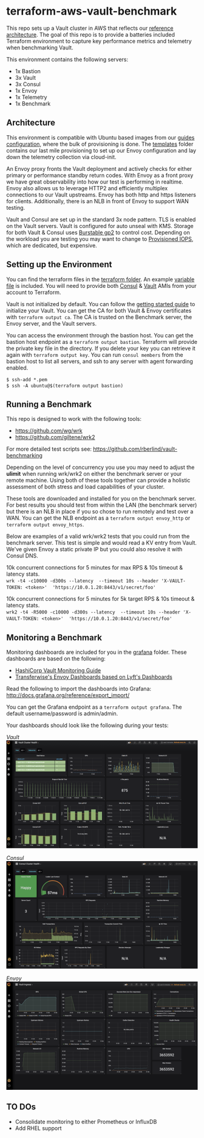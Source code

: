 # terraform-aws-vault-benchmark

This repo sets up a Vault cluster in AWS that reflects our [reference architecture](https://learn.hashicorp.com/vault/operations/ops-reference-architecture).  The goal of this repo is to provide a batteries included Terraform environment to capture key performance metrics and telemetry when benchmarking Vault.

This environment contains the following servers:
* 1x Bastion
* 3x Vault
* 3x Consul
* 1x Envoy
* 1x Telemetry
* 1x Benchmark

## Architecture
This environment is compatible with Ubuntu based images from our [guides configuration](https://github.com/hashicorp/guides-configuration), where the bulk of provisioning is done. The [templates](terraform/templates) folder contains our last mile provisioning to set up our Envoy configuration and lay down the telemetry collection via cloud-init.

An Envoy proxy fronts the Vault deployment and actively checks for either primary or performance standby return codes. With Envoy as a front proxy we have great observability into how our test is performing in realtime. Envoy also allows us to leverage HTTP2 and efficiently multiplex connections to our Vault upstreams.  Envoy has both http and https listeners for clients. Additionally, there is an NLB in front of Envoy to support WAN testing.

Vault and Consul are set up in the standard 3x node pattern. TLS is enabled on the Vault servers.  Vault is configured for auto unseal with KMS.  Storage for both Vault & Consul uses [Burstable gp2](https://docs.aws.amazon.com/AWSEC2/latest/UserGuide/EBSVolumeTypes.html#EBSVolumeTypes_gp2) to control cost. Depending on the workload you are testing you may want to change to  [Provisioned IOPS](https://docs.aws.amazon.com/AWSEC2/latest/UserGuide/EBSVolumeTypes.html#EBSVolumeTypes_piops), which are dedicated, but expensive.

## Setting up the Environment
You can find the terraform files in the [terraform folder](terraform). An example [variable file](terraform/terraform.tfvars.example) is included. You will need to provide both [Consul](https://github.com/hashicorp/guides-configuration/tree/master/consul) & [Vault](https://github.com/hashicorp/guides-configuration/tree/master/vault) AMIs from your account to Terraform.

Vault is not initialized by default. You can follow the [getting started guide](https://learn.hashicorp.com/vault/getting-started/deploy#initializing-the-vault) to initialize your Vault. You can get the CA for both Vault & Envoy certificates with `terraform output ca`. The CA is trusted on the Benchmark server, the Envoy server, and the Vault servers.

You can access the environment through the bastion host. You can get the bastion host endpoint as a `terraform output bastion`. Terraform will provide the private key file in the directory. If you delete your key you can retrieve it again with `terraform output key`. You can run `consul members` from the bastion host to list all servers, and ssh to any server with agent forwarding enabled.

```
$ ssh-add *.pem
$ ssh -A ubuntu@$(terraform output bastion)
```

## Running a Benchmark
This repo is designed to work with the following tools:
* https://github.com/wg/wrk
* https://github.com/giltene/wrk2

For more detailed test scripts see: https://github.com/rberlind/vault-benchmarking

Depending on the level of concurrency you use you may need to adjust the **ulimit** when running wrk/wrk2 on either the benchmark server or your remote machine. Using both of these tools together can provide a holistic assessment of both stress and load capabilities of your cluster.

These tools are downloaded and installed for you on the benchmark server. For best results you should test from within the LAN (the benchmark server) but there is an NLB in place if you so chose to run remotely and test over a WAN. You can get the NLB endpoint as a `terraform output envoy_http` or `terraform output envoy_https`.

Below are examples of a valid wrk/wrk2 tests that you could run from the benchmark server. This test is simple and would read a KV entry from Vault. We've given Envoy a static private IP but you could also resolve it with Consul DNS.

10k concurrent connections for 5 minutes for max RPS & 10s timeout & latency stats.<br/>
`wrk -t4 -c10000 -d300s --latency  --timeout 10s --header 'X-VAULT-TOKEN: <token>'  'https://10.0.1.20:8443/v1/secret/foo'`

10k concurrent connections for 5 minutes for 5k target RPS & 10s timeout & latency stats.<br/>
`wrk2 -t4 -R5000 -c10000 -d300s --latency  --timeout 10s --header 'X-VAULT-TOKEN: <token>'  'https://10.0.1.20:8443/v1/secret/foo'`


## Monitoring a Benchmark
Monitoring dashboards are included for you in the [grafana](grafana) folder. These dashboards are based on the following:
* [HashiCorp Vault Monitoring Guide](https://learn.hashicorp.com/vault/operations/monitoring)
* [Transferwise's Envoy Dashboards based on Lyft's Dashboards](https://github.com/transferwise/prometheus-envoy-dashboards)

Read the following to import the dashboards into Grafana: http://docs.grafana.org/reference/export_import/

You can get the Grafana endpoint as a `terraform output grafana`. The default username/password is admin/admin.

Your dashboards should look like the following during your tests:

*Vault*
![Alt text](samples/vault.png?raw=true "Vault Monitoring")

*Consul*
![Alt text](samples/consul.png?raw=true "Consul Monitoring")

*Envoy*
![Alt text](samples/ingress.png?raw=true "Envoy Monitoring")

## TO DOs
* Consolidate monitoring to either Prometheus or InfluxDB
* Add RHEL support
